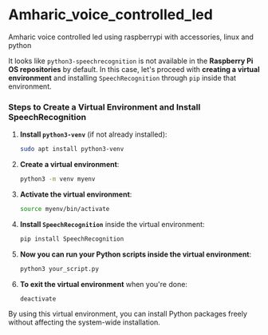 # Amharic_voice_controlled_led

Amharic voice controlled led using raspberrypi with accessories, linux and python

It looks like `python3-speechrecognition` is not available in the **Raspberry Pi OS repositories** by default. In this case, let's proceed with **creating a virtual environment** and installing `SpeechRecognition` through `pip` inside that environment.

### **Steps to Create a Virtual Environment and Install SpeechRecognition**

1. **Install `python3-venv`** (if not already installed):
   ```bash
   sudo apt install python3-venv
   ```

2. **Create a virtual environment**:
   ```bash
   python3 -m venv myenv
   ```

3. **Activate the virtual environment**:
   ```bash
   source myenv/bin/activate
   ```

4. **Install `SpeechRecognition`** inside the virtual environment:
   ```bash
   pip install SpeechRecognition
   ```

5. **Now you can run your Python scripts inside the virtual environment**:
   ```bash
   python3 your_script.py
   ```

6. **To exit the virtual environment** when you're done:
   ```bash
   deactivate
   ```

By using this virtual environment, you can install Python packages freely without affecting the system-wide installation.
